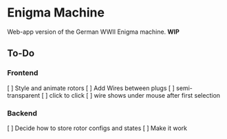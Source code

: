 # Enigma Machine

Web-app version of the German WWII Enigma machine. **WIP**

## To-Do

### Frontend

[ ] Style and animate rotors
[ ] Add Wires between plugs
  [ ] semi-transparent
  [ ] click to click
  [ ] wire shows under mouse after first selection

### Backend

[ ] Decide how to store rotor configs and states
[ ] Make it work